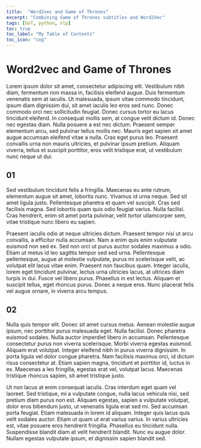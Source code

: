 ```yaml
---
title:  "Word2vec and Game of Thrones"
excerpt: "Combining Game of Thrones subtitles and Word2Vec"
tags: [GoT, python, nlp]
toc: true
toc_label: "My Table of Contents"
toc_icon: "cog"
---
```









# Word2vec and Game of Thrones

Lorem ipsum dolor sit amet, consectetur adipiscing elit. Vestibulum nibh diam, fermentum non massa in, facilisis eleifend augue. Duis fermentum venenatis sem at iaculis. Ut malesuada, ipsum vitae commodo tincidunt, ipsum diam dignissim dui, sit amet iaculis leo eros sed nunc. Donec commodo orci nec sollicitudin feugiat. Donec cursus tortor eu lacus tincidunt eleifend. In consequat mollis sem, at congue velit dictum id. Donec nec egestas diam. Nulla posuere a est nec dictum. Praesent semper elementum arcu, sed pulvinar tellus mollis nec. Mauris eget sapien sit amet augue accumsan eleifend vitae a nulla. Cras eget purus leo. Praesent convallis urna non mauris ultricies, et pulvinar ipsum pretium. Aliquam viverra, tellus et suscipit porttitor, eros velit tristique erat, ut vestibulum nunc neque ut dui.

## 01

Sed vestibulum tincidunt felis a fringilla. Maecenas eu ante rutrum, elementum augue sit amet, lobortis nunc. Vivamus id urna neque. Sed sit amet ligula justo. Pellentesque pharetra et quam vel suscipit. Cras sed facilisis magna. Sed lobortis quam quis odio feugiat varius. Nulla facilisi. Cras hendrerit, enim sit amet porta pulvinar, velit tortor ullamcorper sem, vitae tristique nunc libero eu sapien.

Praesent iaculis odio at neque ultricies dictum. Praesent tempor nisi ut arcu convallis, a efficitur nulla accumsan. Nam a enim quis enim vulputate euismod non sed ex. Sed non orci ut purus auctor sodales maximus a odio. Etiam ut metus id leo sagittis tempor sed sed urna. Pellentesque pellentesque, augue at molestie vulputate, purus mi scelerisque velit, ac volutpat elit lacus vitae enim. Praesent non faucibus quam. Integer iaculis, lorem eget tincidunt pulvinar, lectus urna ultricies lacus, at ultrices diam turpis in dui. Fusce vel libero purus. Phasellus in est lectus. Aliquam et suscipit tellus, eget rhoncus purus. Donec a neque eros. Nunc placerat felis vel augue ornare, in viverra arcu tempus.

## 02

Nulla quis tempor elit. Donec sit amet cursus metus. Aenean molestie augue ipsum, nec porttitor purus malesuada eget. Nulla facilisi. Donec pharetra euismod sodales. Nulla auctor imperdiet libero in accumsan. Pellentesque consectetur purus non viverra scelerisque. Morbi viverra egestas euismod. Aliquam erat volutpat. Integer eleifend nibh in purus viverra dignissim. In porta ligula vel dolor congue pharetra. Nam facilisis maximus orci, id dictum risus consectetur at. Etiam sapien magna, tincidunt et porttitor id, luctus in ex. Maecenas a leo fringilla, egestas erat vel, volutpat lacus. Maecenas tristique rhoncus sapien, sit amet tristique justo.

Ut non lacus at enim consequat iaculis. Cras interdum eget quam vel laoreet. Sed tristique, mi a vulputate congue, nulla lacus vehicula nisi, sed pretium diam purus non est. Aliquam egestas, sapien a vulputate volutpat, dolor eros bibendum justo, ut venenatis ligula erat sed mi. Sed accumsan porta feugiat. Etiam malesuada in lorem id aliquam. Integer quis lacus quis velit sodales auctor. Etiam ut quam ut erat varius varius. In varius ultricies est, vitae posuere eros hendrerit fringilla. Phasellus eu tincidunt nulla. Suspendisse blandit diam at velit hendrerit blandit. Nunc eu augue dolor. Nullam egestas vulputate ipsum, et dignissim sapien blandit sed.
